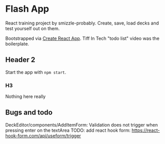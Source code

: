 # Flash App

React training project by smizzle-probably. Create, save, load decks and test yourself out on them. 

Bootstrapped via [Create React App](https://github.com/facebook/create-react-app).
Tiff In Tech "todo list" video was the boilerplate.

## Header 2

Start the app with `npm start`.

### H3

Nothing here really

## Bugs and todo
DeckEditor/components/AddItemForm:    Validation does not trigger when pressing enter on the textArea
TODO: add react hook form: https://react-hook-form.com/api/useform/trigger
